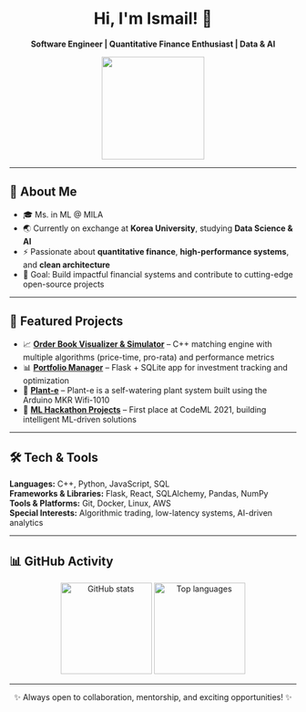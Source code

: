 <h1 align="center">Hi, I'm Ismail! 👋</h1>
<p align="center"><b>Software Engineer | Quantitative Finance Enthusiast | Data & AI</b></p>

<div align="center">
 <img src="https://user-images.githubusercontent.com/5713670/87202985-820dcb80-c2b6-11ea-9f56-7ec461c497c3.gif" width="180">
</div>

---

## 📌 About Me
- 🎓 Ms. in ML @ MILA 
- 🌏 Currently on exchange at **Korea University**, studying **Data Science & AI**  
- ⚡ Passionate about **quantitative finance**, **high-performance systems**, and **clean architecture**  
- 🎯 Goal: Build impactful financial systems and contribute to cutting-edge open-source projects  

---

## 🔨 Featured Projects
- 📈 **[Order Book Visualizer & Simulator](https://github.com/Isaaruwu/OrderMatchingEngine)** – C++ matching engine with multiple algorithms (price-time, pro-rata) and performance metrics  
- 📊 **[Portfolio Manager](https://github.com/Isaaruwu/PortfolioManager)** – Flask + SQLite app for investment tracking and optimization  
- 🤖 **[Plant-e](https://github.com/Isaaruwu/Plant-e)** – Plant-e is a self-watering plant system built using the Arduino MKR Wifi-1010
- 🧠 **[ML Hackathon Projects](https://github.com/Isaaruwu/CodeML2021)** – First place at CodeML 2021, building intelligent ML-driven solutions  

---

## 🛠 Tech & Tools
**Languages:** C++, Python, JavaScript, SQL  
**Frameworks & Libraries:** Flask, React, SQLAlchemy, Pandas, NumPy  
**Tools & Platforms:** Git, Docker, Linux, AWS  
**Special Interests:** Algorithmic trading, low-latency systems, AI-driven analytics  

---

## 📊 GitHub Activity
<p align="center">
  <img src="https://github-readme-stats.vercel.app/api?username=isaaruwu&show_icons=true&theme=tokyonight" alt="GitHub stats" height="160"/>
  <img src="https://github-readme-stats.vercel.app/api/top-langs/?username=isaaruwu&layout=compact&theme=tokyonight" alt="Top languages" height="160"/>
</p>

---

<div align="center">
✨ Always open to collaboration, mentorship, and exciting opportunities! ✨
</div>
